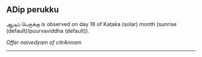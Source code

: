 ## ADip perukku
ஆடிப் பெருக்கு is observed on day 18 of Kaṭaka (solar) month (sunrise (default)/puurvaviddha (default)).

_Offer naivedyam of citrAnnam_

---
